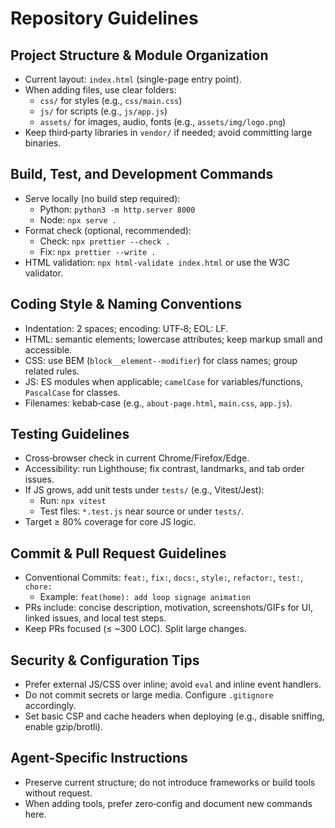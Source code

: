 # Repository Guidelines

## Project Structure & Module Organization
- Current layout: `index.html` (single-page entry point).
- When adding files, use clear folders:
  - `css/` for styles (e.g., `css/main.css`)
  - `js/` for scripts (e.g., `js/app.js`)
  - `assets/` for images, audio, fonts (e.g., `assets/img/logo.png`)
- Keep third‑party libraries in `vendor/` if needed; avoid committing large binaries.

## Build, Test, and Development Commands
- Serve locally (no build step required):
  - Python: `python3 -m http.server 8000`
  - Node: `npx serve .`
- Format check (optional, recommended):
  - Check: `npx prettier --check .`
  - Fix: `npx prettier --write .`
- HTML validation: `npx html-validate index.html` or use the W3C validator.

## Coding Style & Naming Conventions
- Indentation: 2 spaces; encoding: UTF‑8; EOL: LF.
- HTML: semantic elements; lowercase attributes; keep markup small and accessible.
- CSS: use BEM (`block__element--modifier`) for class names; group related rules.
- JS: ES modules when applicable; `camelCase` for variables/functions, `PascalCase` for classes.
- Filenames: kebab‑case (e.g., `about-page.html`, `main.css`, `app.js`).

## Testing Guidelines
- Cross‑browser check in current Chrome/Firefox/Edge.
- Accessibility: run Lighthouse; fix contrast, landmarks, and tab order issues.
- If JS grows, add unit tests under `tests/` (e.g., Vitest/Jest):
  - Run: `npx vitest`
  - Test files: `*.test.js` near source or under `tests/`.
- Target ≥ 80% coverage for core JS logic.

## Commit & Pull Request Guidelines
- Conventional Commits: `feat:`, `fix:`, `docs:`, `style:`, `refactor:`, `test:`, `chore:`
  - Example: `feat(home): add loop signage animation`
- PRs include: concise description, motivation, screenshots/GIFs for UI, linked issues, and local test steps.
- Keep PRs focused (≤ ~300 LOC). Split large changes.

## Security & Configuration Tips
- Prefer external JS/CSS over inline; avoid `eval` and inline event handlers.
- Do not commit secrets or large media. Configure `.gitignore` accordingly.
- Set basic CSP and cache headers when deploying (e.g., disable sniffing, enable gzip/brotli).

## Agent-Specific Instructions
- Preserve current structure; do not introduce frameworks or build tools without request.
- When adding tools, prefer zero‑config and document new commands here.
